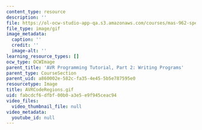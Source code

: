 ```yaml
---
content_type: resource
description: ''
file: https://ol-ocw-studio-app-qa.s3.amazonaws.com/courses/mas-962-special-topics-new-textiles-spring-2010/fabcdcf6dfbf00b0a3e5e9f945ceac94_AVRCodeRegions.gif
file_type: image/gif
image_metadata:
  caption: ''
  credit: ''
  image-alt: ''
learning_resource_types: []
ocw_type: OCWImage
parent_title: 'AVR Programming Tutorial, Part 2: Writing Programs'
parent_type: CourseSection
parent_uid: a860002e-582c-fa35-4e45-5b5e787595e0
resourcetype: Image
title: AVRCodeRegions.gif
uid: fabcdcf6-dfbf-00b0-a3e5-e9f945ceac94
video_files:
  video_thumbnail_file: null
video_metadata:
  youtube_id: null
---
```

